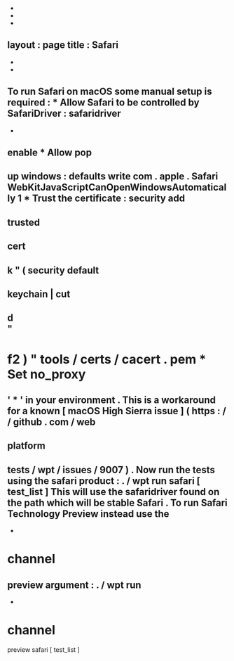 -
-
-
layout
:
page
title
:
Safari
-
-
-
To
run
Safari
on
macOS
some
manual
setup
is
required
:
*
Allow
Safari
to
be
controlled
by
SafariDriver
:
safaridriver
-
-
enable
*
Allow
pop
-
up
windows
:
defaults
write
com
.
apple
.
Safari
WebKitJavaScriptCanOpenWindowsAutomatically
1
*
Trust
the
certificate
:
security
add
-
trusted
-
cert
-
k
"
(
security
default
-
keychain
|
cut
-
d
\
"
-
f2
)
"
tools
/
certs
/
cacert
.
pem
*
Set
no_proxy
=
'
*
'
in
your
environment
.
This
is
a
workaround
for
a
known
[
macOS
High
Sierra
issue
]
(
https
:
/
/
github
.
com
/
web
-
platform
-
tests
/
wpt
/
issues
/
9007
)
.
Now
run
the
tests
using
the
safari
product
:
.
/
wpt
run
safari
[
test_list
]
This
will
use
the
safaridriver
found
on
the
path
which
will
be
stable
Safari
.
To
run
Safari
Technology
Preview
instead
use
the
-
-
channel
=
preview
argument
:
.
/
wpt
run
-
-
channel
=
preview
safari
[
test_list
]
